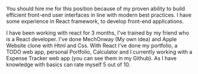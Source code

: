 You should hire me for this position because of my proven ability to build efficient front-end user interfaces in line with modern best practices. I have some experience in React framework, to develop front-end applications.




I have been working with react for 3 months, I've trained by my friend who is a React developer. I've done MechOnway (My own idea) and Apple Website clone with Html and Css. With React I've done my portfolio, a TODO web app, personal Portfolio, Calculator and I currently working with a Expense Tracker web app (you can see them in my Github). As I have knowledge with basics can rate myself 5 out of 10.